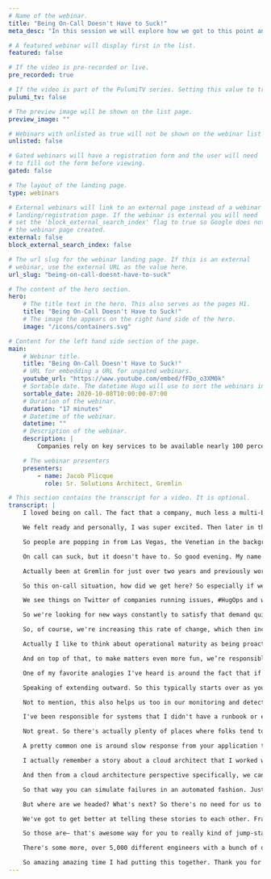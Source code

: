 ```yaml
---
# Name of the webinar.
title: "Being On-Call Doesn't Have to Suck!"
meta_desc: "In this session we will explore how we got to this point and how we can adopt Chaos Engineering to help us wake up less and sleep better."

# A featured webinar will display first in the list.
featured: false

# If the video is pre-recorded or live.
pre_recorded: true

# If the video is part of the PulumiTV series. Setting this value to true will list the video in the "PulumiTV" section.
pulumi_tv: false

# The preview image will be shown on the list page.
preview_image: ""

# Webinars with unlisted as true will not be shown on the webinar list
unlisted: false

# Gated webinars will have a registration form and the user will need
# to fill out the form before viewing.
gated: false

# The layout of the landing page.
type: webinars

# External webinars will link to an external page instead of a webinar
# landing/registration page. If the webinar is external you will need
# set the 'block_external_search_index' flag to true so Google does not index
# the webinar page created.
external: false
block_external_search_index: false

# The url slug for the webinar landing page. If this is an external
# webinar, use the external URL as the value here.
url_slug: "being-on-call-doesnt-have-to-suck"

# The content of the hero section.
hero:
    # The title text in the hero. This also serves as the pages H1.
    title: "Being On-Call Doesn't Have to Suck!"
    # The image the appears on the right hand side of the hero.
    image: "/icons/containers.svg"

# Content for the left hand side section of the page.
main:
    # Webinar title.
    title: "Being On-Call Doesn't Have to Suck!"
    # URL for embedding a URL for ungated webinars.
    youtube_url: "https://www.youtube.com/embed/fFDo_o3XM0k"
    # Sortable date. The datetime Hugo will use to sort the webinars in date order.
    sortable_date: 2020-10-08T10:00:00-07:00
    # Duration of the webinar.
    duration: "17 minutes"
    # Datetime of the webinar.
    datetime: ""
    # Description of the webinar.
    description: |
        Companies rely on key services to be available nearly 100 percent of the time in order to make revenue. A consequence of this situation is that it has become natural for Engineers to get woken up late at night or early in the morning to resolve incidents. But whether you rise to the occasion or not, it eventually becomes a very taxing experience. Unfortunately our industry has accepted this as the norm. There is a better way. Chaos Engineering. In this session we will explore how we got to this point and how we can adopt Chaos Engineering to help us wake up less and sleep better.

    # The webinar presenters
    presenters:
        - name: Jacob Plicque
          role: Sr. Solutions Architect, Gremlin

# This section contains the transcript for a video. It is optional.
transcript: |
    I loved being on call. The fact that a company, much less a multi-billion dollar company, relied on me to save the day felt incredible. Is this how it feels to be Spider-Man maybe? Of course! In the context of getting woken up at 4am to save the day. Hundreds of instances resolved by little old me. I remember the day that things changed. Cyber Monday was the best year-over-year best day in company history leading into a particularly memorable one on November 27, 2017. We scaled up our instances in advance, pre-warmed our load balancers, even went through this large launch readiness checklist.

    We felt ready and personally, I was super excited. Then later in the afternoon we started seeing some nxdomain errors which even started looking at our D-N-S cluster and couldn't find anything. Everything looked healthy. Then the panic started to kind of set in a little bit. Felt like the walls began to close in. I remember specifically that the person talking to me on the call was our V-P of Infrastructure as well as our C-T-O asking me what was going on through all the kind of white noise. I had no idea what was going on and every minute thousands of dollars were going down the drain. Of course, this is also the same week as A-W-S re:Invent.

    So people are popping in from Las Vegas, the Venetian in the background, to try to jump in escalate and figure out what was going on. We eventually looked at our console cluster for service discovery and saw that are EV--S volumes couldn't handle the— the I-O load. So it essentially fell over. We didn't realize later on that our E-V-S volumes that we load test— that we load tested in our staging environments were actually a different size than they were in production. Which completely invalidates the test. Of course this came from post-mortem several days and unfortunately a few million dollars later.

    On call can suck, but it doesn't have to. So good evening. My name is Jacob Plicque or if it's morning or afternoon. Good morning and afternoon as well. I'm a Senior Solutions Architect at Gremlin. I helpeour customers across a variety of different industries including, finance, commerce, airlines, retail, and insurance. Help build out their chaos engineering practice, In case you didn't know, Gremlin is a hosted SaaS platform that lets you run chaos engineering experiments simply, safely, and securely.

    Actually been at Gremlin for just over two years and previously worked at a large sports e-commerce company that I alluded to called Fanatics where I served as both a cloud operations and senior site reliability engineer for about a little over four years. So there I was responsible for providing a reliable e-commerce experience to process upwards of over 1,100 orders a minute, all while training junior S-R-E’s. So reliability has been sort of the bread and butter for a long time, especially on days such as Cyber Monday and Black Friday.

    So this on-call situation, how did we get here? So especially if we zoom in to right now in our current living situation, this recent move to working from home, shopping purely online has put a lot of strain on different companies across every industry. Many of them not being prepared for this level of demand during this pandemic. But if we actually zoom all the way out of it, we can actually see that this has been a problem for years in our crazy, rapid, Innovation digital world.

    We see things on Twitter of companies running issues, #HugOps and whether that's regular e-commerce failures on Black Friday, breakdowns at banks and financial institutions, and in some cases life-threatening incidents on airlines, the cost of these major technological breakdowns goes far beyond just the billions lost in company revenue. But of course more transactions at a business are performed online than ever. We have our network speeds that are constantly increasing and users that are getting more and more demanding.

    So we're looking for new ways constantly to satisfy that demand quickly and cost-effectively. This may mean breaking up monolithic systems for performance reasons, of distributed systems for ease of management, and the promise of reduced infrastructure costs, as well as the need for tracking all of these services wherever they are. So, but frankly with more complexity, comes more risk that things will break. So in order to keep up with the speed of innovation, we've adopted new technologies and approaches. So your team or your company's journey is likely somewhere on this slide, but of course this added complexity comes at a cost.

    So, of course, we're increasing this rate of change, which then increases the complexity of our systems, which increases the numbers of— the numbers of— of failures unless we're investing in both velocity and reliability. This is what allows us to shift the curve to achieve both reliability at the speed that we want to. However, as this trend continues, we start to think about the definition of operational maturity. So the majority of the industry considers being operational mature from this perspective as being ready to fight incidents. So this is a major component in the maturity of a compnay by I’d argue it's only half the picture.

    Actually I like to think about operational maturity as being proactive. So we can interpret this as architecting for failure in development, and then testing our assumptions about our systems early and often. But of course, we have dependencies on networks that we don't own, infrastructure that we don't control, orchestrators that are black— black boxes, open-source or legacy dependencies and the people operating the systems testing the code of, or just the code I should say, isn't enough. So we need a new way to test the other parts of the application stack so we make sure that we configured everything right and that all of our processes are in place. So so far, we're just looking at a small piece of this proverbial iceberg.

    And on top of that, to make matters even more fun, we’re responsible for the reliability of systems that we just don't understand. So how do we efficiently test and operate these new complex and distributed systems? Well, that's where chaos engineering comes in. So what is it and how does it fit? So if you remember nothing else from this particular presentation, remember these these four words. Thoughtful and plan. The term chaos is actually more of a misnomer. I've heard it more referred to as like a marketing jargon, but the truth is— is we're trying to validate or disprove a hypothesis. And then as we reveal weakness, the ultimate goal of chaos engineering is to shine a light on latent issues that are already exist.

    One of my favorite analogies I've heard is around the fact that if you take a flashlight or— or you know, your phone, in the case 2020, and shine a light into a basement, or, you know, if you're in Florida like me and don't have a basemen,t maybe more of an attic, you have all these like spiders and stuff. And in this particular area if you turn off the— the flashlight, it doesn't mean that the spiders are suddenly gone, right? So there's a concept called the blast radius. We always recommend starting small and carefully and purposely increasing the blast radius. So this typically means experimenting with a single or a few host, not your entire fleet, but this also can mean starting in your development environments and expanding outward.

    Speaking of extending outward. So this typically starts over as you escalate up your environments. So you can adopt the practice in your development phase so that your engineers are thinking about and validating that they’ve architected for failure early, and then what you can— once you’re confident with a particular failure mode, you could begin testing that and staging on a subset of your— of your environment and then expand from there. And then you simply rinse and repeat on your way to production. But what's great is chaos engingeering brings two crucial benefits. So first we can proactively identify and fix bugs that can produce an outage rather than waiting for system failure to show us where the weakness is. Secondly by running proactive gamedays our engineers grow more familiar with systems behavior and makes them more effective during an incident.

    Not to mention, this also helps us too in our monitoring and detection systems so that we can detect issues earlier. Now a quick note on fire drills. So I think in my younger grade school years I have to admit I took fire drills for granted. I thought they were a colossal waste of time. But now that you know, I'm an adult, and we can actually use fire drills to train for incidents, it makes a lot more sense to me now. So we actually are able to use these fire drills to train ourselves to stay calm and know exactly what to do. So many of us, if you think back, you’ve probably been placed on call for the first time given an on-call phone or pager and have been pointed out the run-books that are covered in cobwebs. They haven't been updated in a long time and essentially been told good luck. That's pretty common, unfortunately. Including myself.

    I've been responsible for systems that I didn't have a runbook or even in architecture diagram on, but liability and incident management fell to me. So we can actually make on-call less painful by running these fire drill scenarios as part of either onboarding a new engineer, as well as ongoing training exercises. Then even when run-books and solutions do exist, they're a great way to make sure that they make sense. For example, I once ran through an exercise where everything was going perfectly, alert striggered to the right people, they responded promptly, no issues logging in and getting into things and getting things working. But when we got to the actual run-book itself, to fix the issue, the run-book simply just said, wait for 15 minutes.

    Not great. So there's actually plenty of places where folks tend to get started. Whether you're moving to the cloud, migrating to microservices, adopting kubernetes, or actually figuring out your monitoring gaps. A pretty common example here is, if you're evaluating a new monitoring tool and you're trying to figure out how to decide between one or another, you can actually do chaos engineering experiments and see what responds first. So to dive in a little bit deeper, so there's a few experiments in which are really common for folks to get started, around verifying monitoring just to avoid those missed alerts and prolonged outages because of the fact that there was an issue that wasn't responded to.

    A pretty common one is around slow response from your application to your database. So that's a really great way to get started. As well as, and we’ll get into auto-scaling here in a second, which I'll admit the very first time that I knew that I fell in love with cloud was when I found out that auto-scaling was even a thing. So it was really cool. Then as we start thinking about incidence response, this becomes a kind of the level two. So you wanna start thinking about, perhaps you had an incident and a pain— a particular pain point you wanted to re-implement and see either as part of a post-mortem or much later just to verify that you've— that you and your team have— have gotten better. This is a great way to get started.

    I actually remember a story about a cloud architect that I worked with and we we're talking about this large, confluent stock which had all the different dependencies that we had as well as all of these different failure modes. And at the time, I was kind of the low man on the totem pole from a cloud operations team perspective and I asked when are we going to test these. They— this is a long list. We should probably get started on it, but we didn't have time and so it just kind of stood there. But also we didn't even know the chaos engineer existed back then so we actually have a really easy way to to get started now.

    And then from a cloud architecture perspective specifically, we can actually make sure that our auto-scaling is tuned. Our teams are prepared and able to handle those degraded or lost networks. As well as we can actually invest in doing region evacuation and make sure that that doesn't knock us offline. What's really great is that A-W-S Azure, and Google Cloud all have design principles used internally for their own systems that they publish for other companies to leverage. So these actual design principles include chaos engineering practices such as running gamedays to test out your workloads and train your teams.

    So that way you can simulate failures in an automated fashion. Just like that. So what can you do if you're on call this Spring? Run some experiments in your lower environments, of course, making sure that you're communicating this, but have a bit of a chaos hour during that sprint. Worst-case scenario is you validate an assumption that you had about your system that you're responsible for, and you learn something. The best case that you might find some surprises that they happen upstream in production, you'd be running that incident. So that's where you get started.

    But where are we headed? What's next? So there's no need for us to wait until something bad happens and then post-mortem. So let's start small in our dev environment with a hypothesis. Slow down or black hole that dependency and learn more about our systems. So also we can stop reading those post-mortems and start sharing these pain points with each other. Imagine if there's a world where we are all talking to each other about what we've learned about our systems. Then we can understand the need for our on-call by sharing these stories and doing chaos engineering to help it make— help us make it not suck.

    We've got to get better at telling these stories to each other. Frankly, it's why we're all here to learn and to get better. So chaos engineering actually creates this really interesting forced function that causes us to ask these questions about our systems and just as if not more important to our people. So a few links before you go. So right now while you’re watching this there is the largest, you know, no big deal, the largest chaos engineering event happening right now at Chaosconf dot I-O. And by the time you're watching this it’s almost over, but you can sign up and make sure that you get all the recordings from those from those talks.

    So those are— that's awesome way for you to really kind of jump-start your chaos engineering new journey. Secondly, everyone asks about swag stickers. We have some really, really awesome ones. So if you go to Gremlin dot com slash talk slash duval just as a short thank you for joining me on this this crazy journey. You can absolutely grab some of those stickers. They're— they're pretty, they're pretty cool. Main point Gremlin dot com slash community, thos conversations that I mentioned are already happening in our community Slack.

    There's some more, over 5,000 different engineers with a bunch of different places in which to get started. This also will link you to several tutorials as well. Test on being an on-call hero a little bit. My compatriot Vince wrote an awesome blog about not being an all-call hero— or not being just an on-call hero. So check that out. And lastly. There's something I actually just wrapped up yesterday, the first half of two webinars about planning and architecting for reliability. So right now you can actually watch the recording of part on and part two will go live on October 22nd. So just in a few weeks.

    So amazing amazing time I had putting this together. Thank you for listening. I hope it was helpful. Tweet at me. Add me on LinkedIn. Email me. Slack me. I’ll actually be available right after this for a bit of Q&A. Always happy to chat. And as one of the best teachers, Miss Frizzle of The Magic School Bus once said, take chances, make mistakes, and get messy. Just not in prod, just yet. Thanks again.
---
```

